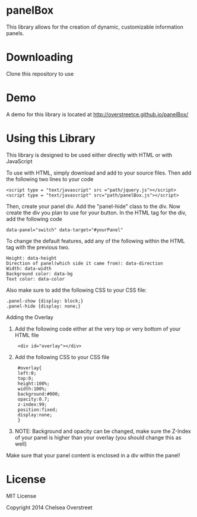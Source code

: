 panelBox
========

This library allows for the creation of dynamic, customizable information panels.

Downloading
============

Clone this repository to use

Demo
=====

A demo for this library is located at http://overstreetce.github.io/panelBox/

Using this Library
===================

This library is designed to be used either directly with HTML or with JavaScript

To use with HTML, simply download and add to your source files. Then add the following two lines to your code

    <script type = "text/javascript" src ="path/jquery.js"></script>
    <script type = "text/javascript" src="path/panelBox.js"></script>

Then, create your panel div. Add the "panel-hide" class to the div. Now create the div you plan to use for your button. In the HTML tag for the div, add the following code

    data-panel="switch" data-target="#yourPanel"
    
To change the default features, add any of the following within the HTML tag with the previous two.

    Height: data-height
    Direction of panel(which side it came from): data-direction
    Width: data-width
    Background color: data-bg
    Text color: data-color

Also make sure to add the following CSS to your CSS file:

    .panel-show {display: block;}
    .panel-hide {display: none;}
    
Adding the Overlay

1) Add the following code either at the very top or very bottom of your HTML file

        <div id="overlay"></div>

2) Add the following CSS to your CSS file 

        #overlay{
        left:0;
        top:0;
        height:100%;
        width:100%;
        background:#000;
        opacity:0.7;
        z-index:99;
        position:fixed;
        display:none;
        }

3) NOTE: Background and opacity can be changed, make sure the Z-Index of your panel is higher than your overlay (you should change this as well)

Make sure that your panel content is enclosed in a div within the panel!

License
=======

MIT License

Copyright 2014 Chelsea Overstreet
